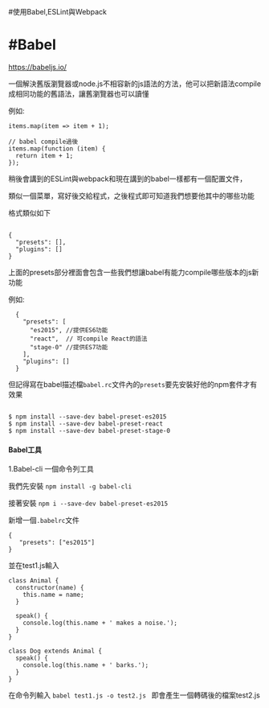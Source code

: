#使用Babel,ESLint與Webpack

# #Babel
https://babeljs.io/

一個解決舊版瀏覽器或node.js不相容新的js語法的方法，他可以把新語法compile    成相同功能的舊語法，讓舊瀏覽器也可以讀懂

例如:

```
items.map(item => item + 1);

// babel compile過後
items.map(function (item) {
  return item + 1;
});
```

稍後會講到的ESLint與webpack和現在講到的babel一樣都有一個配置文件，

類似一個菜單，寫好後交給程式，之後程式即可知道我們想要他其中的哪些功能

格式類似如下

```

{
  "presets": [],
  "plugins": []
}
```
上面的presets部分裡面會包含一些我們想讓babel有能力compile哪些版本的js新功能

例如:
```
  {
    "presets": [
      "es2015", //提供ES6功能
      "react",  // 可compile React的語法
      "stage-0" //提供ES7功能
    ],
    "plugins": []
  }
```
但記得寫在babel描述檔`babel.rc`文件內的`presets`要先安裝好他的npm套件才有效果

```

$ npm install --save-dev babel-preset-es2015
$ npm install --save-dev babel-preset-react
$ npm install --save-dev babel-preset-stage-0
```

#### Babel工具

1.Babel-cli
一個命令列工具

我們先安裝 `npm install -g babel-cli`

接著安裝 `npm i --save-dev babel-preset-es2015` 

新增一個`.babelrc`文件

```
{
   "presets": ["es2015"]
}
```
並在test1.js輸入

```
class Animal { 
  constructor(name) {
    this.name = name;
  }
  
  speak() {
    console.log(this.name + ' makes a noise.');
  }
}

class Dog extends Animal {
  speak() {
    console.log(this.name + ' barks.');
  }
}
```

在命令列輸入 `babel test1.js -o test2.js
`
即會產生一個轉碼後的檔案test2.js

